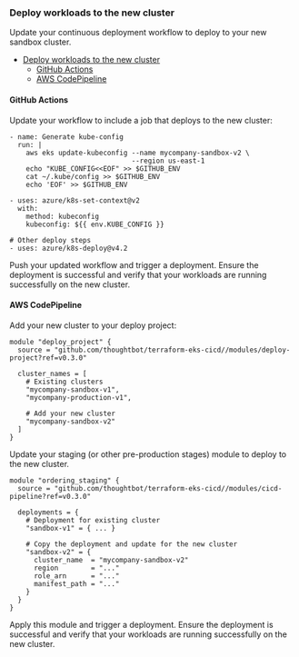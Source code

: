 ### Deploy workloads to the new cluster

Update your continuous deployment workflow to deploy to your new sandbox
cluster.

- [Deploy workloads to the new cluster](#deploy-workloads-to-the-new-cluster)
  - [GitHub Actions](#github-actions)
  - [AWS CodePipeline](#aws-codepipeline)

#### GitHub Actions

Update your workflow to include a job that deploys to the new cluster:

```
- name: Generate kube-config
  run: |
    aws eks update-kubeconfig --name mycompany-sandbox-v2 \
                              --region us-east-1
    echo "KUBE_CONFIG<<EOF" >> $GITHUB_ENV
    cat ~/.kube/config >> $GITHUB_ENV
    echo 'EOF' >> $GITHUB_ENV

- uses: azure/k8s-set-context@v2
  with:
    method: kubeconfig
    kubeconfig: ${{ env.KUBE_CONFIG }}

# Other deploy steps
- uses: azure/k8s-deploy@v4.2
```

Push your updated workflow and trigger a deployment. Ensure the
deployment is successful and verify that your workloads are running
successfully on the new cluster.

#### AWS CodePipeline

Add your new cluster to your deploy project:

```
module "deploy_project" {
  source = "github.com/thoughtbot/terraform-eks-cicd//modules/deploy-project?ref=v0.3.0"

  cluster_names = [
    # Existing clusters
    "mycompany-sandbox-v1",
    "mycompany-production-v1",

    # Add your new cluster
    "mycompany-sandbox-v2"
  ]
}
```

Update your staging (or other pre-production stages) module to deploy to
the new cluster.

```
module "ordering_staging" {
  source = "github.com/thoughtbot/terraform-eks-cicd//modules/cicd-pipeline?ref=v0.3.0"

  deployments = {
    # Deployment for existing cluster
    "sandbox-v1" = { ... }

    # Copy the deployment and update for the new cluster
    "sandbox-v2" = {
      cluster_name  = "mycompany-sandbox-v2"
      region        = "..."
      role_arn      = "..."
      manifest_path = "..."
    }
  }
}
```

Apply this module and trigger a deployment. Ensure the deployment is
successful and verify that your workloads are running successfully on
the new cluster.
